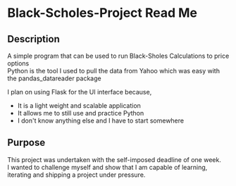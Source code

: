 # Black-Scholes-Project Read Me

## Description 
A simple program that can be used to run Black-Sholes Calculations to price options  
Python is the tool I used to pull the data from Yahoo which was easy with the pandas_datareader package  
  
I plan on using Flask for the UI interface because,
* It is a light weight and scalable application
* It allows me to still use and practice Python
* I don't know anything else and I have to start somewhere

## Purpose
This project was undertaken with the self-imposed deadline of one week.  
I wanted to challenge myself and show that I am capable of learning, iterating and shipping a project under pressure.
